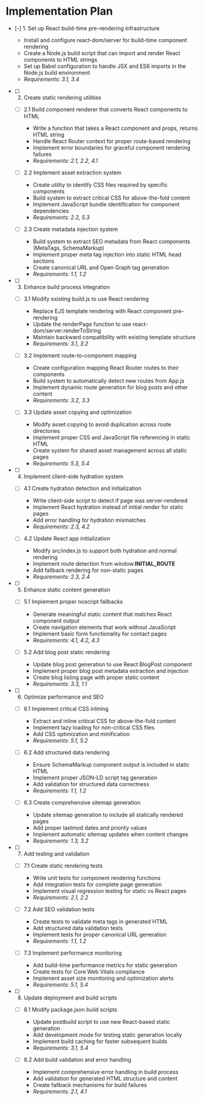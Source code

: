 # Implementation Plan

- [-] 1. Set up React build-time pre-rendering infrastructure

  - Install and configure react-dom/server for build-time component rendering
  - Create a Node.js build script that can import and render React components to HTML strings
  - Set up Babel configuration to handle JSX and ES6 imports in the Node.js build environment
  - _Requirements: 3.1, 3.4_

- [ ] 2. Create static rendering utilities
  - [ ] 2.1 Build component renderer that converts React components to HTML
    - Write a function that takes a React component and props, returns HTML string
    - Handle React Router context for proper route-based rendering
    - Implement error boundaries for graceful component rendering failures
    - _Requirements: 2.1, 2.2, 4.1_

  - [ ] 2.2 Implement asset extraction system
    - Create utility to identify CSS files required by specific components
    - Build system to extract critical CSS for above-the-fold content
    - Implement JavaScript bundle identification for component dependencies
    - _Requirements: 2.2, 5.3_

  - [ ] 2.3 Create metadata injection system
    - Build system to extract SEO metadata from React components (MetaTags, SchemaMarkup)
    - Implement proper meta tag injection into static HTML head sections
    - Create canonical URL and Open Graph tag generation
    - _Requirements: 1.1, 1.2_

- [ ] 3. Enhance build process integration
  - [ ] 3.1 Modify existing build.js to use React rendering
    - Replace EJS template rendering with React component pre-rendering
    - Update the renderPage function to use react-dom/server.renderToString
    - Maintain backward compatibility with existing template structure
    - _Requirements: 3.1, 3.2_

  - [ ] 3.2 Implement route-to-component mapping
    - Create configuration mapping React Router routes to their components
    - Build system to automatically detect new routes from App.js
    - Implement dynamic route generation for blog posts and other content
    - _Requirements: 3.2, 3.3_

  - [ ] 3.3 Update asset copying and optimization
    - Modify asset copying to avoid duplication across route directories
    - Implement proper CSS and JavaScript file referencing in static HTML
    - Create system for shared asset management across all static pages
    - _Requirements: 5.3, 5.4_

- [ ] 4. Implement client-side hydration system
  - [ ] 4.1 Create hydration detection and initialization
    - Write client-side script to detect if page was server-rendered
    - Implement React hydration instead of initial render for static pages
    - Add error handling for hydration mismatches
    - _Requirements: 2.3, 4.2_

  - [ ] 4.2 Update React app initialization
    - Modify src/index.js to support both hydration and normal rendering
    - Implement route detection from window.__INITIAL_ROUTE__
    - Add fallback rendering for non-static pages
    - _Requirements: 2.3, 2.4_

- [ ] 5. Enhance static content generation
  - [ ] 5.1 Implement proper noscript fallbacks
    - Generate meaningful static content that matches React component output
    - Create navigation elements that work without JavaScript
    - Implement basic form functionality for contact pages
    - _Requirements: 4.1, 4.2, 4.3_

  - [ ] 5.2 Add blog post static rendering
    - Update blog post generation to use React BlogPost component
    - Implement proper blog post metadata extraction and injection
    - Create blog listing page with proper static content
    - _Requirements: 3.3, 1.1_

- [ ] 6. Optimize performance and SEO
  - [ ] 6.1 Implement critical CSS inlining
    - Extract and inline critical CSS for above-the-fold content
    - Implement lazy loading for non-critical CSS files
    - Add CSS optimization and minification
    - _Requirements: 5.1, 5.2_

  - [ ] 6.2 Add structured data rendering
    - Ensure SchemaMarkup component output is included in static HTML
    - Implement proper JSON-LD script tag generation
    - Add validation for structured data correctness
    - _Requirements: 1.1, 1.2_

  - [ ] 6.3 Create comprehensive sitemap generation
    - Update sitemap generation to include all statically rendered pages
    - Add proper lastmod dates and priority values
    - Implement automatic sitemap updates when content changes
    - _Requirements: 1.3, 3.2_

- [ ] 7. Add testing and validation
  - [ ] 7.1 Create static rendering tests
    - Write unit tests for component rendering functions
    - Add integration tests for complete page generation
    - Implement visual regression testing for static vs React pages
    - _Requirements: 2.1, 2.2_

  - [ ] 7.2 Add SEO validation tests
    - Create tests to validate meta tags in generated HTML
    - Add structured data validation tests
    - Implement tests for proper canonical URL generation
    - _Requirements: 1.1, 1.2_

  - [ ] 7.3 Implement performance monitoring
    - Add build-time performance metrics for static generation
    - Create tests for Core Web Vitals compliance
    - Implement asset size monitoring and optimization alerts
    - _Requirements: 5.1, 5.4_

- [ ] 8. Update deployment and build scripts
  - [ ] 8.1 Modify package.json build scripts
    - Update postbuild script to use new React-based static generation
    - Add development mode for testing static generation locally
    - Implement build caching for faster subsequent builds
    - _Requirements: 3.1, 5.4_

  - [ ] 8.2 Add build validation and error handling
    - Implement comprehensive error handling in build process
    - Add validation for generated HTML structure and content
    - Create fallback mechanisms for build failures
    - _Requirements: 2.1, 4.1_